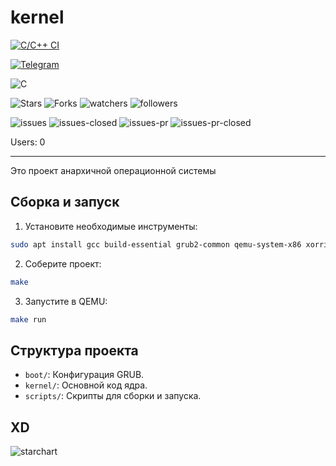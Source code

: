 # kernel

[![C/C++ CI](https://github.com/CIS-osdev/kernel/actions/workflows/c-cpp.yml/badge.svg)](https://github.com/CIS-osdev/kernel/actions/workflows/c-cpp.yml)

[![Telegram](https://img.shields.io/badge/Telegram-2CA5E0?style=for-the-badge&logo=telegram&logoColor=white)](https://t.me/russian_os/10921)

![C](https://img.shields.io/badge/C-00599C?style=for-the-badge&logo=c&logoColor=white)

![Stars](https://img.shields.io/github/stars/CIS-osdev/kernel.svg)
![Forks](https://img.shields.io/github/forks/CIS-osdev/kernel.svg)
![watchers](https://img.shields.io/github/watchers/CIS-osdev/kernel.svg)
![followers](https://img.shields.io/github/followers/CIS-osdev.svg?style=social&label=Follow&maxAge=2592000)

![issues](https://img.shields.io/github/issues/CIS-osdev/kernel.svg)
![issues-closed](https://img.shields.io/github/issues-closed/CIS-osdev/kernel.svg)
![issues-pr](https://img.shields.io/github/issues-pr/CIS-osdev/kernel.svg)
![issues-pr-closed](https://img.shields.io/github/issues-pr-closed/CIS-osdev/kernel.svg)

Users: 0

---

Это проект анархичной операционной системы

## Сборка и запуск

1. Установите необходимые инструменты:
```bash
sudo apt install gcc build-essential grub2-common qemu-system-x86 xorriso mtools
```

2. Соберите проект:
```bash
make
```

3. Запустите в QEMU:
```bash
make run
```

## Структура проекта

- `boot/`: Конфигурация GRUB.
- `kernel/`: Основной код ядра.
- `scripts/`: Скрипты для сборки и запуска.

## XD

![starchart](https://starchart.cc/CIS-osdev/kernel.svg)
